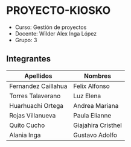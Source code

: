 # PROYECTO-KIOSKO
- Curso: Gestión de proyectos
- Docente: Wilder Alex Inga López
- Grupo: 3

## Integrantes

| Apellidos | Nombres |
| ------ | ------ |
| Fernandez Caillahua | Felix Alfonso |
| Torres Talaverano | Luz Elena |
| Huarhuachi Ortega | Andrea Mariana |
| Rojas Villanueva | Paula Elianne |
| Quito Cucho | Giajahira Cristhel |
| Alania Inga | Gustavo Adolfo |
